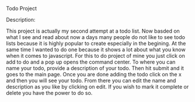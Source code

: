 Todo Project

Description:

This project is actually my second attempt at a todo list. Now basded on what I see and read about now a days many people do not like to see todo lists because it is highly 
popular to create especially in the begining. At the same time I wanted to do one because it shows a lot about what you know when it comes to javascript. For this to do project
of mine you just click on add to do and a pop up opens the command center. To where you can name your todo, provide a description of your todo. Then hit submit and it goes to the main page. Once you are done adding the todo click on the x and then you will see your todo. From there you can edit the name and description as you like by clicking on edit. If you wish to mark it complete or delete you have the power to do so.

